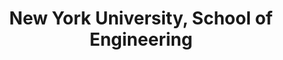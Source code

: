 ---
title: "New York University, School of Engineering"
excerpt: "MS - Computer Engineer (Concentation in Deep Learning) (2021-2023)


#### Courses:


- Data Science

- Machine Learning

- Deep Learning

- Computer Vision

- High Performance Deep Learning

- ML in Cybersecurity

- Internet Protocol"
collection: portfolio
---